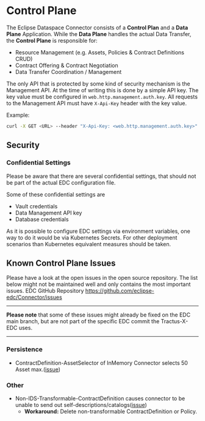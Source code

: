 # Control Plane

The Eclipse Dataspace Connector consists of a **Control Plan** and a **Data Plane** Application.
While the **Data Plane** handles the actual Data Transfer, the **Control Plane** is responsible for:

- Resource Management (e.g. Assets, Policies & Contract Definitions CRUD)
- Contract Offering & Contract Negotiation
- Data Transfer Coordination / Management

The only API that is protected by some kind of security mechanism is the Management API. At the time of writing this is
done by a simple API key.
The key value must be configured in `web.http.management.auth.key`. All requests to the Management API must have 
`X-Api-Key` header with the key value.

Example:

```bash
curl -X GET <URL> --header "X-Api-Key: <web.http.management.auth.key>"
```

## Security

### Confidential Settings

Please be aware that there are several confidential settings, that should not be part of the actual EDC configuration file.

Some of these confidential settings are

- Vault credentials
- Data Management API key
- Database credentials

As it is possible to configure EDC settings via environment variables, one way to do it would be via Kubernetes Secrets. For other deployment scenarios than Kubernetes equivalent measures should be taken.

## Known Control Plane Issues

Please have a look at the open issues in the open source repository. The list below might not be maintained well and
only contains the most important issues.
EDC GitHub Repository <https://github.com/eclipse-edc/Connector/issues>

---

**Please note** that some of these issues might already be fixed on the EDC main branch, but are not part of the specific
EDC commit the Tractus-X-EDC uses.

---

### Persistence

- ContractDefinition-AssetSelector of InMemory Connector selects 50 Asset max.([issue](https://github.com/eclipse-edc/Connector/issues/1779))

### Other

- Non-IDS-Transformable-ContractDefinition causes connector to be unable to send out self-descriptions/catalogs([issue](https://github.com/eclipse-edc/Connector/issues/1265))
  - **Workaround:** Delete non-transformable ContractDefinition or Policy.
